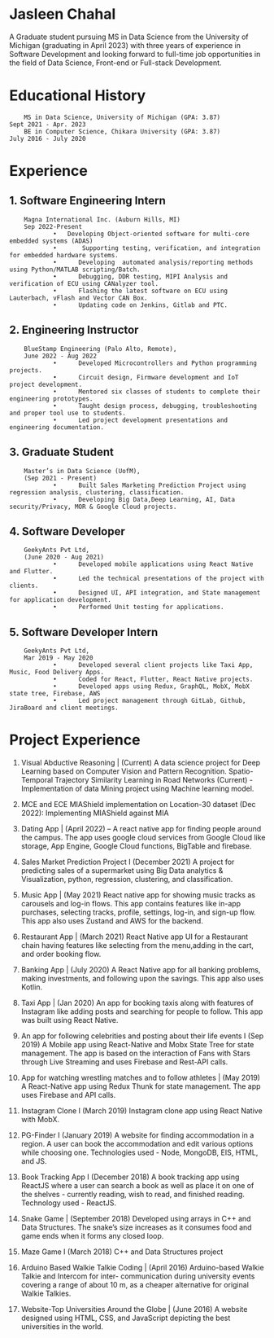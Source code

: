 ﻿# Jasleen Chahal
A Graduate student pursuing MS in Data Science from the University of Michigan (graduating in April 2023) with three years of experience in Software Development and looking forward to full-time job opportunities in the field of Data Science, Front-end or Full-stack Development.


# Educational History
        MS in Data Science, University of Michigan (GPA: 3.87)          Sept 2021 - Apr. 2023
        BE in Computer Science, Chikara University (GPA: 3.87)      	July 2016 - July 2020


# Experience

## 1.   Software Engineering Intern   
        Magna International Inc. (Auburn Hills, MI)
        Sep 2022-Present
                •	Developing Object-oriented software for multi-core embedded systems (ADAS)
                •       Supporting testing, verification, and integration for embedded hardware systems.
                •      Developing  automated analysis/reporting methods using Python/MATLAB scripting/Batch.
                •      Debugging, DDR testing, MIPI Analysis and verification of ECU using CANalyzer tool.
                •      Flashing the latest software on ECU using Lauterbach, vFlash and Vector CAN Box.
                •      Updating code on Jenkins, Gitlab and PTC.

## 2.   Engineering Instructor             
        BlueStamp Engineering (Palo Alto, Remote), 
        June 2022 - Aug 2022
                •      Developed Microcontrollers and Python programming projects.
                •      Circuit design, Firmware development and IoT project development.
                •      Mentored six classes of students to complete their engineering prototypes.
                •      Taught design process, debugging, troubleshooting and proper tool use to students.
                •      Led project development presentations and engineering documentation.

## 3.   Graduate Student     
        Master’s in Data Science (UofM), 
        (Sep 2021 - Present)
                •      Built Sales Marketing Prediction Project using regression analysis, clustering, classification.
                •      Developing Big Data,Deep Learning, AI, Data security/Privacy, MOR & Google Cloud projects.

## 4.   Software Developer 
        GeekyAnts Pvt Ltd, 
        (June 2020 - Aug 2021)
                •      Developed mobile applications using React Native and Flutter.
                •      Led the technical presentations of the project with clients. 
                •      Designed UI, API integration, and State management for application development.
                •      Performed Unit testing for applications.

## 5.   Software Developer Intern 
        GeekyAnts Pvt Ltd,
        Mar 2019 - May 2020
                •      Developed several client projects like Taxi App, Music, Food Delivery Apps.
                •      Coded for React, Flutter, React Native projects.
                •      Developed apps using Redux, GraphQL, MobX, MobX state tree, Firebase, AWS
                •      Led project management through GitLab, Github, JiraBoard and client meetings.


# Project Experience

1. Visual Abductive Reasoning | (Current) 
        A data science project for Deep Learning based on Computer Vision and Pattern Recognition. 
        Spatio-Temporal Trajectory Similarity Learning in Road Networks (Current)  - Implementation of data Mining project using Machine learning model.
        
2. MCE and ECE MIAShield implementation on Location-30 dataset (Dec 2022): 
        Implementing MIAShield against MIA
        
3. Dating App | (April 2022) – 
        A react native app for finding people around the campus. The app uses google cloud services from Google Cloud like storage, App Engine, Google Cloud                 functions, BigTable and firebase.
        
4. Sales Market Prediction Project I (December 2021)
        A project for predicting sales of a supermarket using Big Data analytics & Visualization, python, regression, clustering, and classification.
        
5. Music App | (May 2021)
        React native app for showing music tracks as carousels and log-in flows. This app  contains features like in-app purchases, selecting tracks, profile,               settings, log-in, and sign-up flow. This app also uses Zustand and AWS for the backend.
        
6. Restaurant App | (March 2021)
        React Native app UI for a Restaurant chain having features like selecting from the menu,adding in the cart, and order booking flow.
        
7. Banking App | (July 2020) 
        A React Native app for all banking problems, making investments, and following upon the savings. This app also uses Kotlin.
        
8. Taxi App | (Jan 2020) 
        An app for booking taxis along with features of Instagram like adding posts and searching for people to follow. This app was built using React Native.
        
9. An app for following celebrities and posting about their life events I (Sep 2019) 
        A Mobile app using React-Native and Mobx State Tree for state management. The app is based on the interaction of Fans with Stars through Live Streaming and           uses Firebase and Rest-API calls.
        
10. App for watching wrestling matches and to follow athletes | (May 2019)
        A React-Native app using Redux Thunk for state management. The app uses Firebase and API calls.
        
11. Instagram Clone I (March 2019)
        Instagram clone app using React Native with MobX.
        
12. PG-Finder I (January 2019)
        A website for finding accommodation in a region. A user can book the accommodation and edit various options while choosing one. Technologies used - Node,             MongoDB, EIS, HTML, and JS.
        
13. Book Tracking App I (December 2018)
        A book tracking app using ReactJS where a user can search a book   as well as place it on one of the shelves - currently reading, wish to read, and finished         reading. Technology used - ReactJS.
        
14. Snake Game | (September 2018)
        Developed using arrays in C++ and Data Structures. The snake’s size increases as it consumes food and game ends when it forms any closed loop.
        
15. Maze Game I (March 2018)
         C++ and Data Structures project

16. Arduino Based Walkie Talkie Coding | (April 2016) 
        Arduino-based Walkie Talkie and Intercom for inter- communication during university events covering a range of about 10 m, as a cheaper                               alternative for original Walkie Talkies.
       
17. Website-Top Universities Around the Globe | (June 2016)
        A website designed using HTML, CSS, and JavaScript depicting the best universities in the world.







